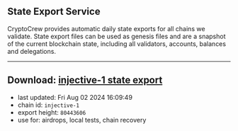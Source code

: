 ## State Export Service
CryptoCrew provides automatic daily state exports for all chains we validate. State export files can be used as genesis files and are a snapshot of the current blockchain state, including all validators, accounts, balances and delegations.

---
**Download: [injective-1 state export](https://dl-eu2.ccvalidators.com/SERVICE/injective/injective-1_export_80443606.json)**
---

- last updated: Fri Aug 02 2024 16:09:49
- chain id: `injective-1`
- export height: `80443606`
- use for: airdrops, local tests, chain recovery
